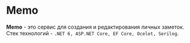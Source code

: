 # Memo
**Memo** - это сервис для создания и редактирования личных заметок. 
Стек технологий - `.NET 6, ASP.NET Core, EF Core, Ocelot, Serilog`.
